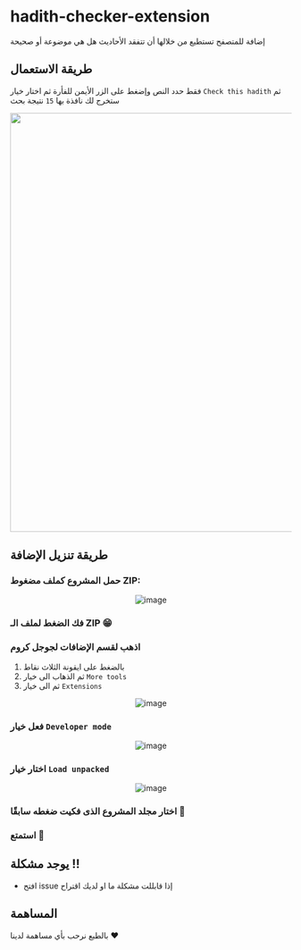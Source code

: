 # hadith-checker-extension

إضافة للمتصفح تستطيع من خلالها أن تتفقد الأحاديث هل هي موضوعة أو صحيحة

## طريقة الاستعمال

فقط حدد النص وإضغط على الزر الأيمن للفأرة ثم اختار خيار `Check this hadith` ثم ستخرج لك نافذة بها `15` نتيجة بحث

<div align="center">

<img src="https://user-images.githubusercontent.com/69223584/187476442-62fc00f6-8af8-4542-bd29-e197204d19df.png" width=750px hight=750px>
</div>

## طريقة تنزيل الإضافة

### حمل المشروع كملف مضغوط ZIP:

<div align="center">

![image](https://user-images.githubusercontent.com/69223584/187459860-6d8d5257-ef9c-466c-aec1-2a93aa8805db.png)
</div>

### فك الضغط لملف الـ ZIP 😁

### اذهب لقسم الإضافات لجوجل كروم
   1. بالضغط على ايقونة الثلاث نقاط
   2. ثم الذهاب الى خيار `More tools`  
   3. ثم الى خيار `Extensions`  
  
<div align="center">

![image](https://user-images.githubusercontent.com/69223584/187461368-26ee1005-df96-430d-bde2-276b4cc0ed5e.png)
</div>

### فعل خيار `Developer mode`

<div align="center">

![image](https://user-images.githubusercontent.com/69223584/155027375-ee39f045-373d-469a-838c-85f7c140dfa6.png)
</div>

### اختار خيار `Load unpacked`  

<div align="center">

![image](https://user-images.githubusercontent.com/69223584/155027714-b20eab53-1bc9-4073-896f-8488387f9615.png)
</div>

### اختار مجلد المشروع الذى فكيت ضغطه سابقًا 🔼

### استمتع 🤗

## يوجد مشكلة !!

- افتح issue إذا قابللت مشكلة ما او لديك اقتراح

## المساهمة

بالطبع نرحب بأي مساهمة لدينا ❤
